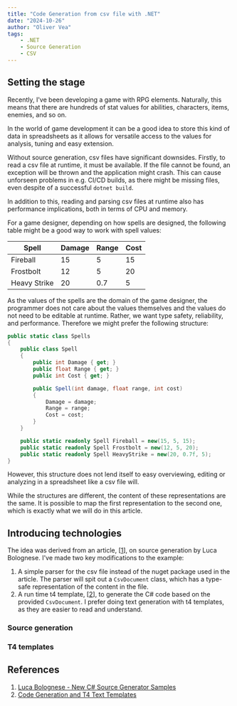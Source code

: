 ```yaml
---
title: "Code Generation from csv file with .NET"
date: "2024-10-26"
author: "Oliver Vea"
tags:
    - .NET
    - Source Generation
    - CSV
---
```


## Setting the stage

Recently, I've been developing a game with RPG elements. Naturally, this means that there are hundreds of stat values for abilities, characters, items, enemies, and so on.

In the world of game development it can be a good idea to store this kind of data in spreadsheets as it allows for versatile access to the values for analysis, tuning and easy extension.

Without source generation, csv files have significant downsides.
Firstly, to read a csv file at runtime, it must be available.
If the file cannot be found, an exception will be thrown and the application might crash.
This can cause unforseen problems in e.g. CI/CD builds, as there might be missing files, even despite of a successful `dotnet build`.

In addition to this, reading and parsing csv files at runtime also has performance implications, both in terms of CPU and memory.

For a game designer, depending on how spells are designed, the following table might be a good way to work with spell values:

| Spell        | Damage | Range | Cost |
| ------------ | ------ | ----- | ---- |
| Fireball     | 15     | 5     | 15   |
| Frostbolt    | 12     | 5     | 20   |
| Heavy Strike | 20     | 0.7   | 5    |

As the values of the spells are the domain of the game designer, the programmer does not care about the values themselves and the values do not need to be editable at runtime.
Rather, we want type safety, reliability, and performance. Therefore we might prefer the following structure:

```csharp
public static class Spells
{
    public class Spell
    {
        public int Damage { get; }
        public float Range { get; }
        public int Cost { get; }

        public Spell(int damage, float range, int cost)
        {
            Damage = damage;
            Range = range;
            Cost = cost;
        }
    }

    public static readonly Spell Fireball = new(15, 5, 15);
    public static readonly Spell Frostbolt = new(12, 5, 20);
    public static readonly Spell HeavyStrike = new(20, 0.7f, 5);
}
```

However, this structure does not lend itself to easy overviewing, editing or analyzing in a spreadsheet like a csv file will.

While the structures are different, the content of these representations are the same.
It is possible to map the first representation to the second one, which is exactly what we will do in this article.

## Introducing technologies

The idea was derived from an article, [[1](#references)], on source generation by Luca Bolognese. I've made two key modifications to the example:

1. A simple parser for the csv file instead of the nuget package used in the article. The parser will spit out a `CsvDocument` class, which has a type-safe representation of the content in the file.
2. A run time t4 template, [[2](#references)], to generate the C# code based on the provided `CsvDocument`. I prefer doing text generation with t4 templates, as they are easier to read and understand.

### Source generation


### T4 templates


## References

1. [Luca Bolognese - New C# Source Generator Samples](https://devblogs.microsoft.com/dotnet/new-c-source-generator-samples/)
2. [Code Generation and T4 Text Templates](https://learn.microsoft.com/en-us/visualstudio/modeling/code-generation-and-t4-text-templates?view=vs-2022#run-time-t4-text-templates)